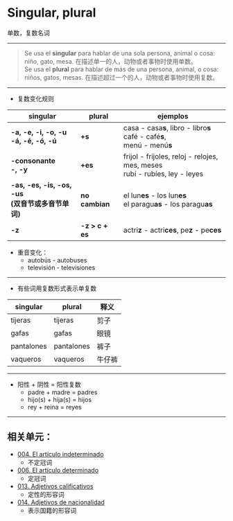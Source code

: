 # Singular, plural
单数，复数名词

----

> Se usa el **singular** para hablar de una sola persona, animal o cosa: niño, gato, mesa. 在描述单一的人，动物或者事物时使用单数。
> <br>
> Se usa el **plural** para hablar de más de una persona, animal, o cosa: niños, gatos, mesas. 在描述超过一个的人，动物或者事物时使用复数。

----

* 复数变化规则

|singular | plural | ejemplos|
|--- | --- | ---|
|**-a, -e, -i, -o, -u <br> -á, -é, -ó, -ú** | **+s** | casa - casa**s**, libro - libro**s** <br> café - café**s**, <br> menú - menú**s**|
|**-consonante <br> -, -y** | **+es** | frijol - frijoles, reloj - relojes, mes, meses <br> rubí - rubíes, ley - leyes|
|**-as, -es, -is, -os, -us <br> (双音节或多音节单词)** | **no cambian** | el lun**es** - los lun**es** <br> el paragu**as** - los paragu**as**|
|**-z** | **-z > c + es** | actri**z** - actri**ces**, pe**z** - pe**ces**|

* 重音变化：
  * autobús - autobuses
  * televisión - televisiones

----

* 有些词用复数形式表示单复数

|singular | plural | 释义|
|--- | --- | ---|
|tijeras | tijeras | 剪子|
|gafas | gafas | 眼镜|
|pantalones | pantalones | 裤子|
|vaqueros | vaqueros | 牛仔裤|

----

* 阳性 + 阴性 = 阳性复数
  * padre + madre = padres
  * hijo(s) + hija(s) = hijos
  * rey + reina = reyes

----

## 相关单元：
- [004. El artículo indeterminado](004-un-una-unos-unas.md)
  - 不定冠词
- [006. El artículo determinado](006-el-la-los-las.md)
  - 定冠词
- [013. Adjetivos calificativos](013-un-coche-pequeño.md)
  - 定性的形容词
- [014. Adjetivos de nacionalidad](014-una-amiga-chilena.md)
  - 表示国籍的形容词

